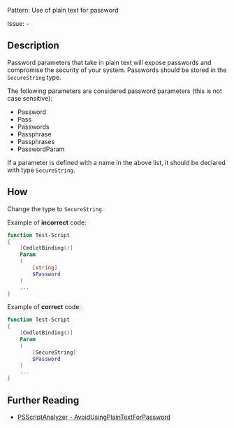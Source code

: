 Pattern: Use of plain text for password

Issue: -

## Description

Password parameters that take in plain text will expose passwords and compromise the security of your system. Passwords should be stored in the `SecureString` type.

The following parameters are considered password parameters (this is not case sensitive):
* Password
* Pass
* Passwords
* Passphrase
* Passphrases
* PasswordParam

If a parameter is defined with a name in the above list, it should be declared with type `SecureString`.

## How

Change the type to `SecureString`.

Example of **incorrect** code:

``` PowerShell
function Test-Script
{
    [CmdletBinding()]
    Param
    (
        [string]
        $Password
    )
    ...
}
```

Example of **correct** code:

``` PowerShell
function Test-Script
{
    [CmdletBinding()]
    Param
    (
        [SecureString]
        $Password
    )
    ...
}
```

## Further Reading

* [PSScriptAnalyzer - AvoidUsingPlainTextForPassword](https://github.com/PowerShell/PSScriptAnalyzer/tree/master/docs/Rules/AvoidUsingPlainTextForPassword.md)